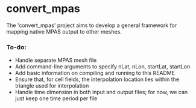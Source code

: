 convert_mpas
============

The 'convert_mpas' project aims to develop a general framework for mapping 
native MPAS output to other meshes.

### To-do:
- Handle separate MPAS mesh file
- Add command-line arguments to specify nLat, nLon, startLat, startLon
- Add basic information on compiling and running to this README
- Ensure that, for cell fields, the interpolation location lies within the triangle used for interpolation
- Handle time dimension in both input and output files; for now, we can just keep one time period per file
